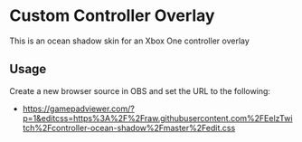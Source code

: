 # Custom Controller Overlay
This is an ocean shadow skin for an Xbox One controller overlay

## Usage
Create a new browser source in OBS and set the URL to the following:
* https://gamepadviewer.com/?p=1&editcss=https%3A%2F%2Fraw.githubusercontent.com%2FEelzTwitch%2Fcontroller-ocean-shadow%2Fmaster%2Fedit.css

